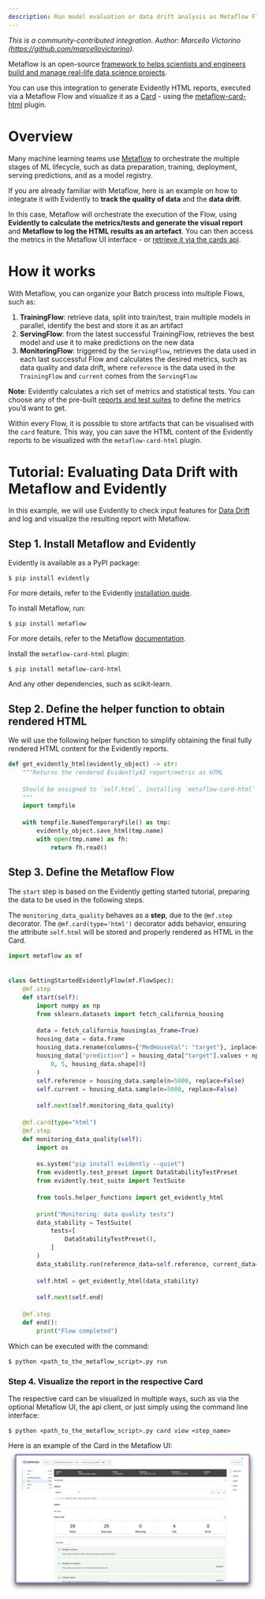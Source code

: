 ```yaml
---
description: Run model evaluation or data drift analysis as Metaflow Flow and save the Evidently metrics in S3, visualizing it with the optional Metaflow UI.
---
```


*This is a community-contributed integration. Author: Marcello Victorino (https://github.com/marcellovictorino).*

Metaflow is an open-source [framework to helps scientists and engineers build and manage real-life data science projects](https://github.com/Netflix/metaflow).

You can use this integration to generate Evidently HTML reports, executed via a Metaflow Flow and visualize it as a [Card](https://docs.metaflow.org/api/cards) - using the [metaflow-card-html](https://pypi.org/project/metaflow-card-html/) plugin.

# **Overview**

Many machine learning teams use [Metaflow](https://outerbounds.com/) to orchestrate the multiple stages of ML lifecycle, such as data preparation, training, deployment, serving predictions, and as a model registry. 

If you are already familiar with Metaflow, here is an example on how to integrate it with Evidently to **track the quality of data** and the **data drift**.

In this case, Metaflow will orchestrate the execution of the Flow, using **Evidently to calculate the metrics/tests and generate the visual report** and **Metaflow to log the HTML results as an artefact**. You can then access the metrics in the Metaflow UI interface - or [retrieve it via the cards api](https://docs.metaflow.org/api/cards#retrieving-cards).

# **How it works**

With Metaflow, you can organize your Batch process into multiple Flows, such as:

1. **TrainingFlow**: retrieve data, split into train/test, train multiple models in parallel, identify the best and store it as an artifact
2. **ServingFlow**: from the latest successful TrainingFlow, retrieves the best model and use it to make predictions on the new data
3. **MonitoringFlow**: triggered by the `ServingFlow`, retrieves the data used in each last successful Flow and calculates the desired metrics, such as data quality and data drift, where `reference` is the data used in the `TrainingFlow` and `current` comes from the `ServingFlow`

**Note**: Evidently calculates a rich set of metrics and statistical tests. You can choose any of the pre-built [reports and test suites](../reports/) to define the metrics you’d want to get.

Within every Flow, it is possible to store artifacts that can be visualised with the `card` feature. This way, you can save the HTML content of the Evidently reports to be visualized with the `metaflow-card-html` plugin.

# Tutorial: Evaluating Data Drift with **Metaflow and Evidently**

In this example, we will use Evidently to check input features for [Data Drift](../reports/data-drift.md) and log and visualize the resulting report with Metaflow.

## **Step 1. Install Metaflow and Evidently**

Evidently is available as a PyPI package:

```
$ pip install evidently
```

For more details, refer to the Evidently [installation guide](../get-started/install-evidently.md).

To install Metaflow, run:

```
$ pip install metaflow
```

For more details, refer to the Metaflow [documentation](https://docs.metaflow.org/getting-started/install).

Install the `metaflow-card-html` plugin:
```
$ pip install metaflow-card-html
```

And any other dependencies, such as scikit-learn.

## Step 2. Define the helper function to obtain rendered HTML

We will use the following helper function to simplify obtaining the final fully rendered HTML content for the Evidently reports.

```python
def get_evidently_html(evidently_object) -> str:
    """Returns the rendered EvidentlyAI report/metric as HTML

    Should be assigned to `self.html`, installing `metaflow-card-html` to be rendered
    """
    import tempfile

    with tempfile.NamedTemporaryFile() as tmp:
        evidently_object.save_html(tmp.name)
        with open(tmp.name) as fh:
            return fh.read()
```

## Step 3. Define the Metaflow Flow
The `start` step is based on the Evidently getting started tutorial, preparing the data to be used in the following steps.

The `monitoring_data_quality` behaves as a **step**, due to the `@mf.step` decorator. The `@mf.card(type='html')` decorator adds behavior, ensuring the attribute `self.html` will be stored and properly rendered as HTML in the Card.

```python
import metaflow as mf


class GettingStartedEvidentlyFlow(mf.FlowSpec):
    @mf.step
    def start(self):
        import numpy as np
        from sklearn.datasets import fetch_california_housing

        data = fetch_california_housing(as_frame=True)
        housing_data = data.frame
        housing_data.rename(columns={"MedHouseVal": "target"}, inplace=True)
        housing_data["prediction"] = housing_data["target"].values + np.random.normal(
            0, 5, housing_data.shape[0]
        )
        self.reference = housing_data.sample(n=5000, replace=False)
        self.current = housing_data.sample(n=5000, replace=False)

        self.next(self.monitoring_data_quality)

    @mf.card(type="html")
    @mf.step
    def monitoring_data_quality(self):
        import os

        os.system("pip install evidently --quiet")
        from evidently.test_preset import DataStabilityTestPreset
        from evidently.test_suite import TestSuite

        from tools.helper_functions import get_evidently_html

        print("Monitoring: data quality tests")
        data_stability = TestSuite(
            tests=[
                DataStabilityTestPreset(),
            ]
        )
        data_stability.run(reference_data=self.reference, current_data=self.current)

        self.html = get_evidently_html(data_stability)

        self.next(self.end)

    @mf.step
    def end():
        print("Flow completed")
```

Which can be executed with the command:
```
$ python <path_to_the_metaflow_script>.py run
```

### Step 4. Visualize the report in the respective Card

The respective card can be visualized in multiple ways, such as via the optional Metaflow UI, the api client, or just simply using the command line interface:
```
$ python <path_to_the_metaflow_script>.py card view <step_name>
```
Here is an example of the Card in the Metaflow UI:
![Metaflow UI: card html](<../.gitbook/assets/metaflow_card_html.png>)
